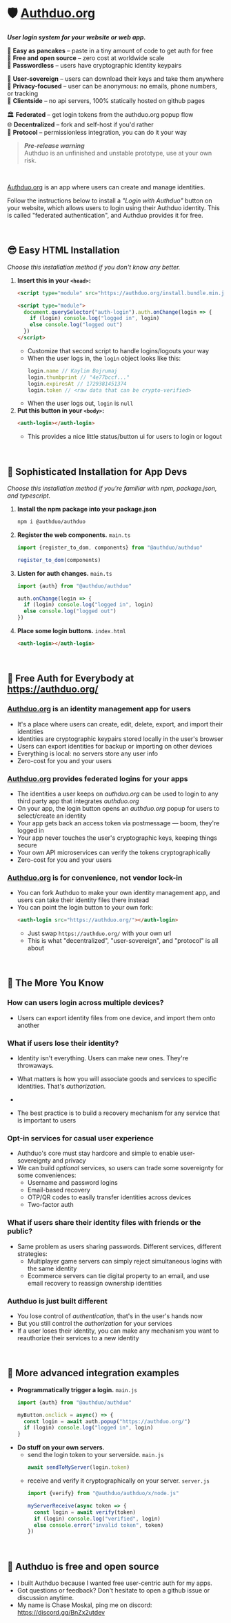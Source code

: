 
# 🛡️ [Authduo.org](https://authduo.org/)

***User login system for your website or web app.***

🥞 **Easy as pancakes** – paste in a tiny amount of code to get auth for free  
💖 **Free and open source** – zero cost at worldwide scale  
🔑 **Passwordless** – users have cryptographic identity keypairs  

🗽 **User-sovereign** – users can download their keys and take them anywhere  
🥷 **Privacy-focused** – user can be anonymous: no emails, phone numbers, or tracking  
📱 **Clientside** – no api servers, 100% statically hosted on github pages  

🏛️ **Federated** – get login tokens from the authduo.org popup flow  
🌐 **Decentralized** – fork and self-host if you'd rather  
📜 **Protocol** – permissionless integration, you can do it your way  

> ***Pre-release warning***  
> Authduo is an unfinished and unstable prototype, use at your own risk.  

<br/>

[Authduo.org](https://authduo.org/) is an app where users can create and manage identities.

Follow the instructions below to install a *"Login with Authduo"* button on your website, which allows users to login using their Authduo identity. This is called "federated authentication", and Authduo provides it for free.

<br/>

## 😎 Easy HTML Installation

*Choose this installation method if you don't know any better.*

1. **Insert this in your `<head>`:**
    ```html
    <script type="module" src="https://authduo.org/install.bundle.min.js"></script>

    <script type="module">
      document.querySelector("auth-login").auth.onChange(login => {
        if (login) console.log("logged in", login)
        else console.log("logged out")
      })
    </script>
    ```
    - Customize that second script to handle logins/logouts your way
    - When the user logs in, the `login` object looks like this:
      ```js
      login.name // Kaylim Bojrumaj
      login.thumbprint // "4e77bccf..."
      login.expiresAt // 1729381451374
      login.token // <raw data that can be crypto-verified>
      ```
    - When the user logs out, `login` is `null`
1. **Put this button in your `<body>`:**
    ```html
    <auth-login></auth-login>
    ```
    - This provides a nice little status/button ui for users to login or logout

<br/>

## 🧐 Sophisticated Installation for App Devs

*Choose this installation method if you're familiar with npm, package.json, and typescript.*

1. **Install the npm package into your package.json**
    ```sh
    npm i @authduo/authduo
    ```
1. **Register the web components.** `main.ts`
    ```ts
    import {register_to_dom, components} from "@authduo/authduo"

    register_to_dom(components)
    ```
1. **Listen for auth changes.** `main.ts`
    ```ts
    import {auth} from "@authduo/authduo"

    auth.onChange(login => {
      if (login) console.log("logged in", login)
      else console.log("logged out")
    })
    ```
1. **Place some login buttons.** `index.html`
    ```html
    <auth-login></auth-login>
    ```

<br/>

## 🗽 Free Auth for Everybody at https://authduo.org/

### [Authduo.org](https://authduo.org/) is an identity management app for users
- It's a place where users can create, edit, delete, export, and import their identities
- Identities are cryptographic keypairs stored locally in the user's browser
- Users can export identities for backup or importing on other devices
- Everything is local: no servers store any user info
- Zero-cost for you and your users

### [Authduo.org](https://authduo.org/) provides federated logins for your apps
- The identities a user keeps on *authduo.org* can be used to login to any third party app that integrates *authduo.org*
- On your app, the login button opens an *authduo.org* popup for users to select/create an identity
- Your app gets back an access token via postmessage — boom, they're logged in
- Your app never touches the user's cryptographic keys, keeping things secure
- Your own API microservices can verify the tokens cryptographically
- Zero-cost for you and your users

### [Authduo.org](https://authduo.org/) is for convenience, not vendor lock-in
- You can fork Authduo to make your own identity management app, and users can take their identity files there instead
- You can point the login button to your own fork:
  ```html
  <auth-login src="https://authduo.org/"></auth-login>
  ```
  - Just swap `https://authduo.org/` with your own url
  - This is what "decentralized", "user-sovereign", and "protocol" is all about

<br/>

## 🌠 The More You Know

### How can users login across multiple devices?
- Users can export identity files from one device, and import them onto another

### What if users lose their identity?
- Identity isn't everything. Users can make new ones. They're throwaways.
- What matters is how you will associate goods and services to specific identities. That's *authorization.*
-

- The best practice is to build a recovery mechanism for any service that is important to users

### Opt-in services for casual user experience
- Authduo's core must stay hardcore and simple to enable user-sovereignty and privacy
- We can build *optional* services, so users can trade some sovereignty for some conveniences:
  - Username and password logins
  - Email-based recovery
  - OTP/QR codes to easily transfer identities across devices
  - Two-factor auth

### What if users share their identity files with friends or the public?
- Same problem as users sharing passwords. Different services, different strategies:
  - Multiplayer game servers can simply reject simultaneous logins with the same identity
  - Ecommerce servers can tie digital property to an email, and use email recovery to reassign ownership identities

### Authduo is just built different
- You lose control of *authentication*, that's in the user's hands now
- But you still control the *authorization* for your services
- If a user loses their identity, you can make any mechanism you want to reauthorize their services to a new identity

<br/>

## 🔨 More advanced integration examples

- **Programmatically trigger a login.** `main.js`
  ```js
  import {auth} from "@authduo/authduo"

  myButton.onclick = async() => {
    const login = await auth.popup("https://authduo.org/")
    if (login) console.log("logged in", login)
  }
  ```
- **Do stuff on your own servers.**
  - send the login token to your serverside. `main.js`
    ```js
    await sendToMyServer(login.token)
    ```
  - receive and verify it cryptographically on your server. `server.js`
    ```js
    import {verify} from "@authduo/authduo/x/node.js"

    myServerReceive(async token => {
      const login = await verify(token)
      if (login) console.log("verified", login)
      else console.error("invalid token", token)
    })
    ```

<br/>

## 💖 Authduo is free and open source
- I built Authduo because I wanted free user-centric auth for my apps.
- Got questions or feedback? Don't hesitate to open a github issue or discussion anytime.
- My name is Chase Moskal, ping me on discord: https://discord.gg/BnZx2utdev

